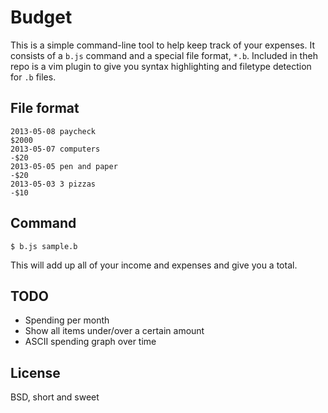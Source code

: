 Budget
======

This is a simple command-line tool to help keep track of your expenses.  It
consists of a `b.js` command and a special file format, `*.b`.  Included in
theh repo is a vim plugin to give you syntax highlighting and filetype
detection for `.b` files.

File format
-----------

```
2013-05-08 paycheck                                                      $2000
2013-05-07 computers                                                    -$20
2013-05-05 pen and paper                                                -$20
2013-05-03 3 pizzas                                                     -$10
```

Command
-------

    $ b.js sample.b

This will add up all of your income and expenses and give you a total.

TODO
----

* Spending per month
* Show all items under/over a certain amount
* ASCII spending graph over time

License
-------

BSD, short and sweet
